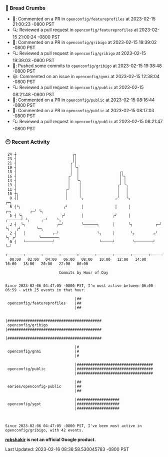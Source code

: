 ### 🍞 Bread Crumbs

 * 💬: Commented on a PR in  `openconfig/featureprofiles` at 2023-02-15 21:00:23 -0800 PST
 * 🔍: Reviewed a pull request in  `openconfig/featureprofiles` at 2023-02-15 21:00:24 -0800 PST
 * 💬: Commented on a PR in  `openconfig/gribigo` at 2023-02-15 19:39:02 -0800 PST
 * 🔍: Reviewed a pull request in  `openconfig/gribigo` at 2023-02-15 19:39:03 -0800 PST
 * 🚢: Pushed some commits to `openconfig/gribigo` at 2023-02-15 19:38:48 -0800 PST
 * 😃: Commented on an issue in `openconfig/gnmi` at 2023-02-15 12:38:04 -0800 PST
 * 🔍: Reviewed a pull request in  `openconfig/public` at 2023-02-15 08:21:48 -0800 PST
 * 💬: Commented on a PR in  `openconfig/public` at 2023-02-15 08:16:44 -0800 PST
 * 💬: Commented on a PR in  `openconfig/public` at 2023-02-15 08:17:03 -0800 PST
 * 🔍: Reviewed a pull request in  `openconfig/public` at 2023-02-15 08:21:47 -0800 PST

### 🕘 Recent Activity
```
 24 ┼                         ╭╮
 23 ┤                         ││
 21 ┤                        ╭╯│
 19 ┤                        │ ╰╮
 18 ┤                        │  │                  ╭╮
 16 ┤                       ╭╯  │                  │╰╮
 14 ┤                       │   ╰╮                 │ │
 13 ┤                       │    │                ╭╯ ╰╮
 11 ┤                      ╭╯    │                │   │
 10 ┼╮                     │     │                │   │
  8 ┤│                     │     ╰╮              ╭╯   ╰╮                                 ╭─╮
  6 ┤╰╮                   ╭╯      │              │     │                    ╭─╮        ╭─╯ ╰╮
  5 ┤ ╰╮                 ╭╯       │             ╭╯     │             ╭──────╯ ╰╮     ╭─╯    ╰╮
  3 ┤  ╰╮              ╭─╯        ╰──────╮      │      ╰╮          ╭─╯         ╰╮   ╭╯       ╰─╮
  2 ┤   │            ╭─╯                 ╰╮     │       ╰╮        ╭╯            ╰╮ ╭╯          ╰────────
  0 ┤   ╰────────────╯                    ╰─────╯        ╰────────╯              ╰─╯
    +───────+───────+───────+───────+───────+───────+───────+───────+───────+───────+───────+───────+────
  00:00   02:00   04:00   06:00   08:00   10:00   12:00   14:00   16:00   18:00   20:00   22:00   00:00   

						Commits by Hour of Day


Since 2023-02-06 04:47:05 -0800 PST, I'm most active between 06:00-06:59 - with 25 events in that hour.

```



```
                               |##
 openconfig/featureprofiles    |##
                               |##

                               |##########################################
 openconfig/gribigo            |##########################################
                               |##########################################

                               |#
 openconfig/gnmi               |#
                               |#

                               |##################################
 openconfig/public             |##################################
                               |##################################

                               |##
 earies/openconfig-public      |##
                               |##

                               |###################
 openconfig/ygot               |###################
                               |###################



Since 2023-02-06 04:47:05 -0800 PST, I've been most active in openconfig/gribigo, with 42 events.

```
**[robshakir](mailto:robjs@google.com) is not an official Google product.**  


Last Updated: 2023-02-16 08:36:58.530045783 -0800 PST
